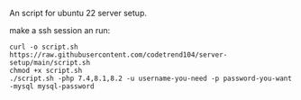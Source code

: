 An script for ubuntu 22 server setup.

make a ssh session an run:  
```
curl -o script.sh https://raw.githubusercontent.com/codetrend104/server-setup/main/script.sh
chmod +x script.sh
./script.sh -php 7.4,8.1,8.2 -u username-you-need -p password-you-want -mysql mysql-password
```